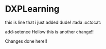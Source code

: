 # DXPLearning

this is line that i just added dude! :tada :octocat:

add-setence
Hellow this is another change!!

Changes done here!! 

	
	